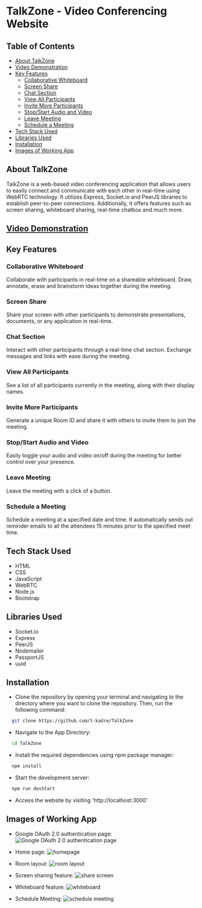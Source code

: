 
# TalkZone - Video Conferencing Website



## Table of Contents
* [About TalkZone](#about-talkzone)
* [Video Demonstration](#video-demonstration)
* [Key Features](#key-features)
    - [Collaborative Whiteboard](#collaborative-whiteboard)
    - [Screen Share](#screen-share)
    - [Chat Section](#chat-section)
    - [View All Participants](#view-all-participants)
    - [Invite More Participants](#invite-more-participants)
    - [Stop/Start Audio and Video](#stopstart-audio-and-video)
    - [Leave Meeting](#leave-meeting)
    - [Schedule a Meeting](#schedule-a-meeting)
* [Tech Stack Used](#tech-stack-used)
* [Libraries Used](#libraries-used)
* [Installation](#installation)
* [Images of Working App](#images-of-working-app)


## About TalkZone
TalkZone is a web-based video conferencing application that allows users to easily connect and communicate with each other in real-time using WebRTC technology. It utilizes Express, Socket.io and PeerJS libraries to establish peer-to-peer connections. Additionally, it offers features such as screen sharing, whiteboard sharing, real-time chatbox and much more.
## [Video Demonstration](https://drive.google.com/file/d/1851LWB5BhKlXBmT1cXzsxgFgUzfc7vN6/view?usp=sharing)
## Key Features
### Collaborative Whiteboard
Collaborate with participants in real-time on a shareable whiteboard. Draw, annotate, erase and brainstorm ideas together during the meeting.

### Screen Share
Share your screen with other participants to demonstrate presentations, documents, or any application in real-time.

### Chat Section
Interact with other participants through a real-time chat section. Exchange messages and links with ease during the meeting.

### View All Participants
See a list of all participants currently in the meeting, along with their display names.

### Invite More Participants
Generate a unique Room ID and share it with others to invite them to join the meeting.

### Stop/Start Audio and Video
Easily toggle your audio and video on/off during the meeting for better control over your presence.

### Leave Meeting
Leave the meeting with a click of a button.

### Schedule a Meeting
Schedule a meeting at a specified date and time. It automatically sends out reminder emails to all the attendees 15 minutes prior to the specified meet time.
 

## Tech Stack Used
- HTML
- CSS
- JavaScript
- WebRTC
- Node.js
- Bootstrap

## Libraries Used
- Socket.io
- Express
- PeerJS
- Nodemailer
- PassportJS
- uuid

## Installation

- Clone the repository by opening your terminal and navigating to the directory where you want to clone the repository. Then, run the following command:
```bash
  git clone https://github.com/t-kadre/TalkZone
```

- Navigate to the App Directory:
```bash
  cd TalkZone
```

- Install the required dependencies using npm package manager:
```bash
  npm install
```
- Start the development server:
```bash
  npm run devStart
```
- Access the website by visiting 'http://localhost:3000'

## Images of Working App
- Google OAuth 2.0 authentication page:
![Google OAuth 2.0 authentication page](https://github.com/t-kadre/TalkZone/assets/106656556/c282a724-7fee-460a-836f-e75ca7d98f63)

- Home page:
![homepage](https://github.com/t-kadre/TalkZone/assets/106656556/a9d71272-48f4-4423-9660-5ae8ce5b6dd4)

- Room layout:
![room layout](https://github.com/t-kadre/TalkZone/assets/106656556/97c2bdde-91eb-4dda-babe-10df1e42f7d1)

- Screen sharing feature:
![share screen](https://github.com/t-kadre/TalkZone/assets/106656556/d1e64efa-477b-469b-8d6a-c9228b03e816)

- Whiteboard feature:
![whiteboard](https://github.com/t-kadre/TalkZone/assets/106656556/159daf2d-2df9-4df7-a52c-d2cdef6513bf)

- Schedule Meeting:
![schedule meeting](https://github.com/t-kadre/TalkZone/assets/106656556/502ee085-ecbc-4b1e-aedc-734ca44aef22)

